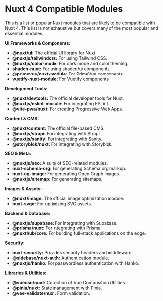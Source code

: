 # Nuxt 4 Compatible Modules

This is a list of popular Nuxt modules that are likely to be compatible with Nuxt 4. This list is not exhaustive but covers many of the most popular and essential modules.

**UI Frameworks & Components:**
*   **@nuxt/ui:** The official UI library for Nuxt.
*   **@nuxtjs/tailwindcss:** For using Tailwind CSS.
*   **@nuxtjs/color-mode:** For dark mode and color theming.
*   **shadcn-nuxt:** For using shadcn/ui components.
*   **@primevue/nuxt-module:** For PrimeVue components.
*   **vuetify-nuxt-module:** For Vuetify components.

**Development Tools:**
*   **@nuxt/devtools:** The official developer tools for Nuxt.
*   **@nuxtjs/eslint-module:** For integrating ESLint.
*   **@vite-pwa/nuxt:** For creating Progressive Web Apps.

**Content & CMS:**
*   **@nuxt/content:** The official file-based CMS.
*   **@nuxtjs/strapi:** For integrating with Strapi.
*   **@nuxtjs/sanity:** For integrating with Sanity.
*   **@storyblok/nuxt:** For integrating with Storyblok.

**SEO & Meta:**
*   **@nuxtjs/seo:** A suite of SEO-related modules.
*   **nuxt-schema-org:** For generating Schema.org markup.
*   **nuxt-og-image:** For generating Open Graph images.
*   **@nuxtjs/sitemap:** For generating sitemaps.

**Images & Assets:**
*   **@nuxt/image:** The official image optimization module.
*   **nuxt-svgo:** For optimizing SVG assets.

**Backend & Database:**
*   **@nuxtjs/supabase:** For integrating with Supabase.
*   **@prisma/nuxt:** For integrating with Prisma.
*   **@nuxthub/core:** For building full-stack applications on the edge.

**Security:**
*   **nuxt-security:** Provides security headers and middleware.
*   **@sidebase/nuxt-auth:** Authentication module.
*   **@nuxtjs/hanko:** For passwordless authentication with Hanko.

**Libraries & Utilities:**
*   **@vueuse/nuxt:** Collection of Vue Composition Utilities.
*   **@pinia/nuxt:** State management with Pinia.
*   **@vee-validate/nuxt:** Form validation.
